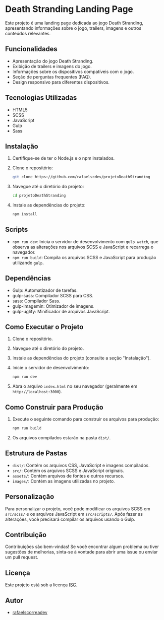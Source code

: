 # Death Stranding Landing Page

Este projeto é uma landing page dedicada ao jogo Death Stranding, apresentando informações sobre o jogo, trailers, imagens e outros conteúdos relevantes.

## Funcionalidades

* Apresentação do jogo Death Stranding.
* Exibição de trailers e imagens do jogo.
* Informações sobre os dispositivos compatíveis com o jogo.
* Seção de perguntas frequentes (FAQ).
* Design responsivo para diferentes dispositivos.

## Tecnologias Utilizadas

* HTML5
* SCSS
* JavaScript
* Gulp
* Sass

## Instalação

1.  Certifique-se de ter o Node.js e o npm instalados.
2.  Clone o repositório:

    ```bash
    git clone https://github.com/rafaelscdev/projetoDeathStranding
    ```

3.  Navegue até o diretório do projeto:

    ```bash
    cd projetoDeathStranding
    ```

4.  Instale as dependências do projeto:

    ```bash
    npm install
    ```

## Scripts

* `npm run dev`: Inicia o servidor de desenvolvimento com `gulp watch`, que observa as alterações nos arquivos SCSS e JavaScript e recarrega o navegador.
* `npm run build`: Compila os arquivos SCSS e JavaScript para produção utilizando `gulp`.

## Dependências

* Gulp: Automatizador de tarefas.
* gulp-sass: Compilador SCSS para CSS.
* sass: Compilador Sass.
* gulp-imagemin: Otimizador de imagens.
* gulp-uglify: Minificador de arquivos JavaScript.

## Como Executar o Projeto

1.  Clone o repositório.
2.  Navegue até o diretório do projeto.
3.  Instale as dependências do projeto (consulte a seção "Instalação").
4.  Inicie o servidor de desenvolvimento:

    ```bash
    npm run dev
    ```

5.  Abra o arquivo `index.html` no seu navegador (geralmente em `http://localhost:3000`).

## Como Construir para Produção

1.  Execute o seguinte comando para construir os arquivos para produção:

    ```bash
    npm run build
    ```

2.  Os arquivos compilados estarão na pasta `dist/`.

## Estrutura de Pastas

* `dist/`: Contém os arquivos CSS, JavaScript e imagens compilados.
* `src/`: Contém os arquivos SCSS e JavaScript originais.
* `assets/`: Contém arquivos de fontes e outros recursos.
* `images/`: Contém as imagens utilizadas no projeto.

## Personalização

Para personalizar o projeto, você pode modificar os arquivos SCSS em `src/scss/` e os arquivos JavaScript em `src/scripts/`. Após fazer as alterações, você precisará compilar os arquivos usando o Gulp.

## Contribuição

Contribuições são bem-vindas! Se você encontrar algum problema ou tiver sugestões de melhorias, sinta-se à vontade para abrir uma issue ou enviar um pull request.

## Licença

Este projeto está sob a licença [ISC](LICENSE).

## Autor

* [rafaelscorreadev](https://github.com/rafaelscdev)